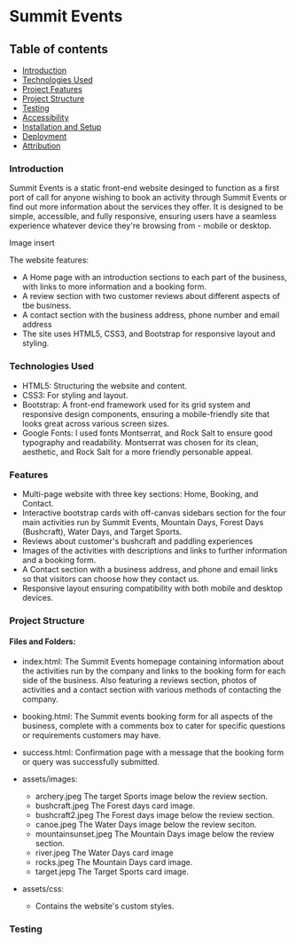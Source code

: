 # Summit Events

## Table of contents

* [Introduction](#introduction)
* [Technologies Used](#Technologies-Used)
* [Project Features](#Project-Features)
* [Project Structure](#Project-Structure)
* [Testing](#Testing)
* [Accessibility](#Accessibility)
* [Installation and Setup](#Installation-and-Setup)
* [Deployment](#Deployment)
* [Attribution](#Attribution)


### Introduction

Summit Events is a static front-end website desinged to function as a first port of call for anyone wishing to book an activity through Summit Events or find out more information about the services they offer. It is designed to be simple, accessible, and fully responsive, ensuring users have a seamless experience whatever device they're browsing from - mobile or desktop.

Image insert

The website features:

* A Home page with an introduction sections to each part of the business, with links to more information and a booking form.
* A review section with two customer reviews about different aspects of tbe business.
* A contact section with the business address, phone number and email address
* The site uses HTML5, CSS3, and Bootstrap for responsive layout and styling.

### Technologies Used

* HTML5: Structuring the website and content.
* CSS3: For styling and layout.
* Bootstrap: A front-end framework used for its grid system and responsive design components, ensuring a mobile-friendly site that looks great across various screen sizes.
* Google Fonts: I used fonts Montserrat, and Rock Salt to ensure good typography and readability. Montserrat was chosen for its clean, aesthetic, and Rock Salt for a more friendly personable appeal.

### Features
  
* Multi-page website with three key sections: Home, Booking, and Contact.
* Interactive bootstrap cards with off-canvas sidebars section for the four main activities run by Summit Events, Mountain Days, Forest Days (Bushcraft), Water Days, and Target Sports.
* Reviews about customer's bushcraft and paddling experiences
* Images of the activities with descriptions and links to further information and a booking form. 
* A Contact section with a business address, and phone and email links so that visitors can choose how they contact us.
* Responsive layout ensuring compatibility with both mobile and desktop devices.

### Project Structure

#### Files and Folders:

* index.html: The Summit Events homepage containing information about the activities run by the company and links to the booking form for each side of the business. Also featuring a reviews section, photos of activities and a contact section with various methods of contacting the company.

* booking.html: The Summit events booking form for all aspects of the business, complete with a comments box to cater for specific questions or requirements customers may have.

* success.html: Confirmation page with a message that the booking form or query was successfully submitted.

* assets/images:
  - archery.jpeg The target Sports image below the review section.
  - bushcraft.jpeg The Forest days card image.
  - bushcraft2.jpeg The Forest days image below the review section.
  - canoe.jpeg The Water Days image below the review seciton.
  - mountainsunset.jpeg The Mountain Days image below the review section.
  - river.jpeg The Water Days card image
  - rocks.jpeg The Mountain Days card image.
  - target.jepg The Target Sports card image.

* assets/css:
  - Contains the website's custom styles.
 
### Testing



